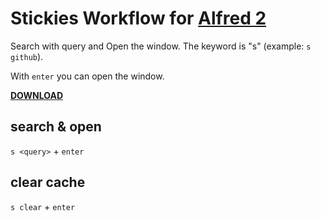 Stickies Workflow for [Alfred 2](http://www.alfredapp.com)
========================

Search with query and Open the window.
The keyword is "s" (example: `s github`).

With `enter` you can open the window.

**[DOWNLOAD](https://github.com/yaitaimo/alfred-stickies-workflow/releases)**

## search & open
`s <query>` + `enter`

## clear cache
`s clear` + `enter`

